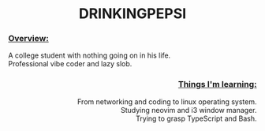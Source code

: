<h1 align="center">DRINKINGPEPSI</h1>

<div>
  <p>
    <h3><ins>Overview:</ins></h3>
    A college student with nothing going on in his life. <br>
    Professional vibe coder and lazy slob. <br>
  </p>
</div>

<div align="right">
  <p>
    <h3>
      <ins>Things I'm learning:</ins>
    </h3>
    From networking and coding to linux operating system.<br>
    Studying neovim and i3 window manager. <br>
    Trying to grasp TypeScript and Bash.
  </p>
</div>

